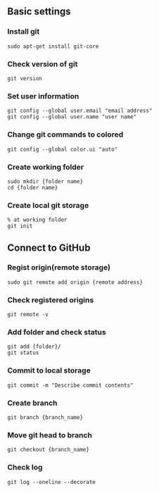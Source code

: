 ## Basic settings

### Install git

```shell
sudo apt-get install git-core
```

### Check version of git

```shell
git version
```

### Set user information

```shell
git config --global user.email "email address"
git config --global user.name "user name"
```

### Change git commands to colored

```shell
git config --global color.ui "auto"
```

### Create working folder

```shell
sudo mkdir {folder name}
cd {folder name}
```

### Create local git storage

```shell
% at working folder
git init
```



## Connect to GitHub

### Regist origin(remote storage)

```shell
sudo git remote add origin {remote address}
```

### Check registered origins

```shell
git remote -v
```

### Add folder and check status

```shell
git add {folder}/
git status
```

### Commit to local storage

```shell
git commit -m "Describe commit contents"
```

### Create branch

```shell
git branch {branch_name}
```

### Move git head to branch

```shell
git checkout {branch_name}
```

### Check log

```shell
git log --oneline --decorate
```

